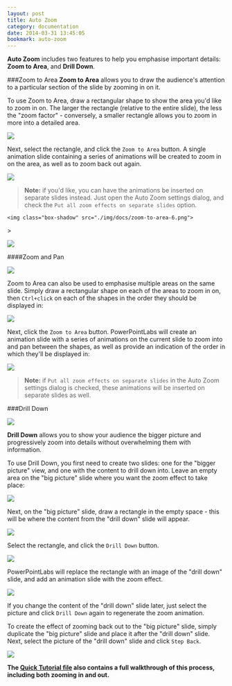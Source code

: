 ```yaml
---
layout: post
title: Auto Zoom
category: documentation
date: 2014-03-31 13:45:05
bookmark: auto-zoom
---
```


**Auto Zoom** includes two features to help you emphasise important details: **Zoom to Area**, and **Drill Down**.

###<a class="anchor-bookmark" id="zoom-to-area"></a>Zoom to Area
**Zoom to Area** allows you to draw the audience's attention to a particular section of the slide by zooming in on it.

To use Zoom to Area, draw a rectangular shape to show the area you'd like to zoom in on. The larger the rectangle (relative to the entire slide),
the less the "zoom factor" - conversely, a smaller rectangle allows you to zoom in more into a detailed area.

<p>
  <img class="box-shadow slide" src="./img/docs/zoom-to-area-1.png">
</p>

Next, select the rectangle, and click the `Zoom to Area` button. A single animation slide containing a series of animations will be created to zoom in on the area, as well as to zoom back out again.

<p>
  <img class="box-shadow slide" src="./img/docs/zoom-to-area-2.png">
</p>

> **Note:** if you'd like, you can have the animations be inserted on separate slides instead. Just open the Auto Zoom settings dialog, and check the `Put all zoom effects on separate slides` option.
> <p>
    <img class="box-shadow" src="./img/docs/zoom-to-area-6.png">
  </p>
> <p>
    <img class="box-shadow" src="./img/docs/zoom-to-area-7.png">
  </p>


####Zoom and Pan
<p>
  <img class="box-shadow slide" src="./img/docs/zoom-to-area-5.gif">
</p>

Zoom to Area can also be used to emphasise multiple areas on the same slide. Simply draw a rectangular shape on each of the areas to zoom in on, then `Ctrl+click` on each of the shapes in the order they should be displayed in:

<p>
  <img class="box-shadow slide" src="./img/docs/zoom-to-area-3.png">
</p>

Next, click the `Zoom to Area` button. PowerPointLabs will create an animation slide with a series of animations on the current slide to zoom into and pan between the shapes, as well as provide an indication of the order in which they'll be displayed in:

<p>
  <img class="box-shadow slide" src="./img/docs/zoom-to-area-4.png">
</p>

> **Note:** if `Put all zoom effects on separate slides` in the Auto Zoom settings dialog is checked, these animations will be inserted on separate slides as well.


###<a class="anchor-bookmark" id="drill-down"></a>Drill Down

<p>
  <img class="box-shadow slide" src="./img/docs/drill-down-1.gif" />
</p>

**Drill Down** allows you to show your audience the bigger picture and progressively zoom into details without overwhelming them with information.

To use Drill Down, you first need to create two slides: one for the "bigger picture" view, and one with the content to drill down into. Leave an empty area on the "big picture" slide where you want the zoom effect to take place:

![](./img/docs/drill-down-2.png)

Next, on the "big picture" slide, draw a rectangle in the empty space - this will be where the content from the "drill down" slide will appear.

![](./img/docs/drill-down-3.png)

Select the rectangle, and click the `Drill Down` button.

![](./img/docs/drill-down-4.png)

PowerPointLabs will replace the rectangle with an image of the "drill down" slide, and add an animation slide with the zoom effect.

![](./img/docs/drill-down-5.png)

If you change the content of the "drill down" slide later, just select the picture and click `Drill Down` again to regenerate the zoom animation.

To create the effect of zooming back out to the "big picture" slide, simply duplicate the "big picture" slide and place it after the "drill down" slide. Next, select the picture of the "drill down" slide and click `Step Back`.

![](./img/docs/drill-down-6.png)

**The [Quick Tutorial file](./samples/tutorial.pptx) also contains a full walkthrough of this process, including both zooming in and out.**


